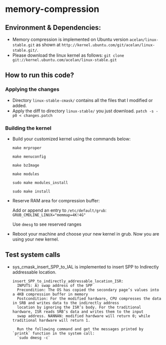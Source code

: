 # memory-compression

## Environment & Dependencies:
- Memory compression is implemented on Ubuntu version `acelan/linux-stable.git` as shown at `http://kernel.ubuntu.com/git/acelan/linux-stable.git/`. 
- Please download the linux kernel as follows:
`git clone git://kernel.ubuntu.com/acelan/linux-stable.git`
## How to run this code?
### Applying the changes
- Directory `linux-stable-cmask/` contains all the files that I modified or added.
- Apply the diff to directory `linux-stable/` you just download.
`patch -s -p0 < changes.patch`
### Building the kernel
- Build your customized kernel using the commands below:

    `make mrproper`

    `make menuconfig`

    `make bzImage`

    `make modules`

    `sudo make modules_install`

    `sudo make install`
- Reserve RAM area for compression buffer:

    Add or append an entry to `/etc/default/grub`: `GRUB_CMDLINE_LINUX="memmap=4K!4G"`

    Use `dmesg` to see reserved ranges
        
- Reboot your machine and choose your new kernel in grub. Now you are using your new kernel.
## Test system calls
- sys_cmask_insert_SPP_to_IAL is implemented to insert SPP to Indirectly addressable location. 

      insert_SPP_to_indirectly_addressable_location_ISR:
        INPUTS: A) swap address of the SPP
        Precondition: The OS has copied the secondary page’s values into a 4KB compression buffer in memory 
        Postcondition: For the modified hardware, CPU compresses the data in SRB and writes data to the indirectly address
        location by ignoring the ISR’s body. For the traditional hardware, ISR reads SRB’s data and writes them to the input
        swap address. NANNAN: modified hardware will return 0; while traditional hardware will return 1.
        
        Run the following command and get the messages printed by `printk` function in the system call:
        `sudo dmesg -c`
        
